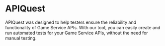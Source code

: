 # APIQuest


APIQuest was designed to help testers ensure the reliability and functionality of Game Service APIs. With our tool, you can easily create and run automated tests for your Game Service APIs, without the need for manual testing.